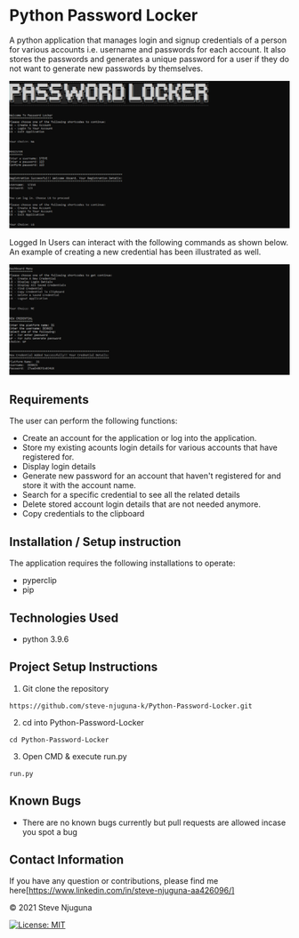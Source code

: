 # Python Password Locker
A python application that manages login and signup credentials of a person for various accounts i.e. username and passwords for each account. It also stores the passwords and generates a unique password for a user if they do not want to generate new passwords by themselves.

![](https://github.com/steve-njuguna-k/Python-Password-Locker/blob/master/images/screenshot.PNG)

Logged In Users can interact with the following commands as shown below. An example of creating a new credential has been illustrated as well.

![](https://github.com/steve-njuguna-k/Python-Password-Locker/blob/master/images/screenshot-2.PNG)

## Requirements
The user can perform the following functions:

- Create an account for the application or log into the application.
- Store my existing acounts login details for various accounts that have registered for.
- Display login details
- Generate new password for an account that haven't registered for and store it with the account name.
- Search for a specific credential to see all the related details
- Delete stored account login details that are not needed anymore.
- Copy credentials to the clipboard

## Installation / Setup instruction
The application requires the following installations to operate:
- pyperclip
- pip

## Technologies Used
- python 3.9.6

## Project Setup Instructions
1) Git clone the repository 
```
https://github.com/steve-njuguna-k/Python-Password-Locker.git
```
2. cd into Python-Password-Locker
```
cd Python-Password-Locker
```
3. Open CMD & execute run.py
```
run.py
```

## Known Bugs
- There are no known bugs currently but pull requests are allowed incase you spot a bug

## Contact Information
If you have any question or contributions, please find me here[https://www.linkedin.com/in/steve-njuguna-aa426096/]

© 2021 Steve Njuguna

[![License: MIT](https://img.shields.io/badge/License-MIT-yellow.svg)](https://opensource.org/licenses/MIT)
